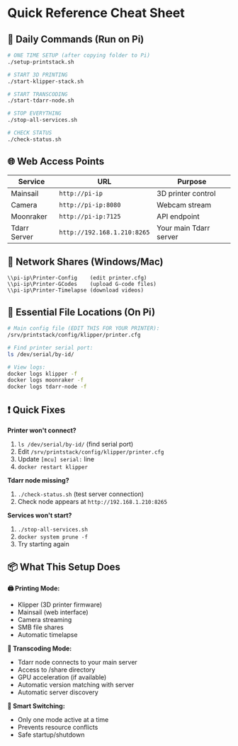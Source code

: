 # Quick Reference Cheat Sheet

## 🚀 Daily Commands (Run on Pi)

```bash
# ONE TIME SETUP (after copying folder to Pi)
./setup-printstack.sh

# START 3D PRINTING
./start-klipper-stack.sh

# START TRANSCODING  
./start-tdarr-node.sh

# STOP EVERYTHING
./stop-all-services.sh

# CHECK STATUS
./check-status.sh
```

## 🌐 Web Access Points

| Service | URL | Purpose |
|---------|-----|---------|
| Mainsail | `http://pi-ip` | 3D printer control |
| Camera | `http://pi-ip:8080` | Webcam stream |
| Moonraker | `http://pi-ip:7125` | API endpoint |
| Tdarr Server | `http://192.168.1.210:8265` | Your main Tdarr server |

## 📁 Network Shares (Windows/Mac)

```
\\pi-ip\Printer-Config    (edit printer.cfg)
\\pi-ip\Printer-GCodes    (upload G-code files)
\\pi-ip\Printer-Timelapse (download videos)
```

## 🔧 Essential File Locations (On Pi)

```bash
# Main config file (EDIT THIS FOR YOUR PRINTER):
/srv/printstack/config/klipper/printer.cfg

# Find printer serial port:
ls /dev/serial/by-id/

# View logs:
docker logs klipper -f
docker logs moonraker -f
docker logs tdarr-node -f
```

## ❗ Quick Fixes

**Printer won't connect?**
1. `ls /dev/serial/by-id/` (find serial port)
2. Edit `/srv/printstack/config/klipper/printer.cfg`
3. Update `[mcu] serial:` line
4. `docker restart klipper`

**Tdarr node missing?**  
1. `./check-status.sh` (test server connection)
2. Check node appears at `http://192.168.1.210:8265`

**Services won't start?**
1. `./stop-all-services.sh`
2. `docker system prune -f`
3. Try starting again

## 📦 What This Setup Does

**🖨️ Printing Mode:**
- Klipper (3D printer firmware)
- Mainsail (web interface)  
- Camera streaming
- SMB file shares
- Automatic timelapse

**🎦 Transcoding Mode:**
- Tdarr node connects to your main server
- Access to /share directory
- GPU acceleration (if available)
- Automatic version matching with server
- Automatic server discovery

**🔄 Smart Switching:**
- Only one mode active at a time
- Prevents resource conflicts
- Safe startup/shutdown